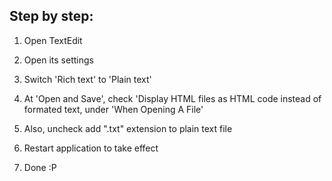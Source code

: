 ## Step by step:

1. Open TextEdit

2. Open its settings

3. Switch 'Rich text' to 'Plain text'

4. At 'Open and Save', check 'Display HTML files as HTML code instead of formated text, under 'When Opening A File'

5. Also, uncheck add ".txt" extension to plain text file

6. Restart application to take effect

7. Done  :P
